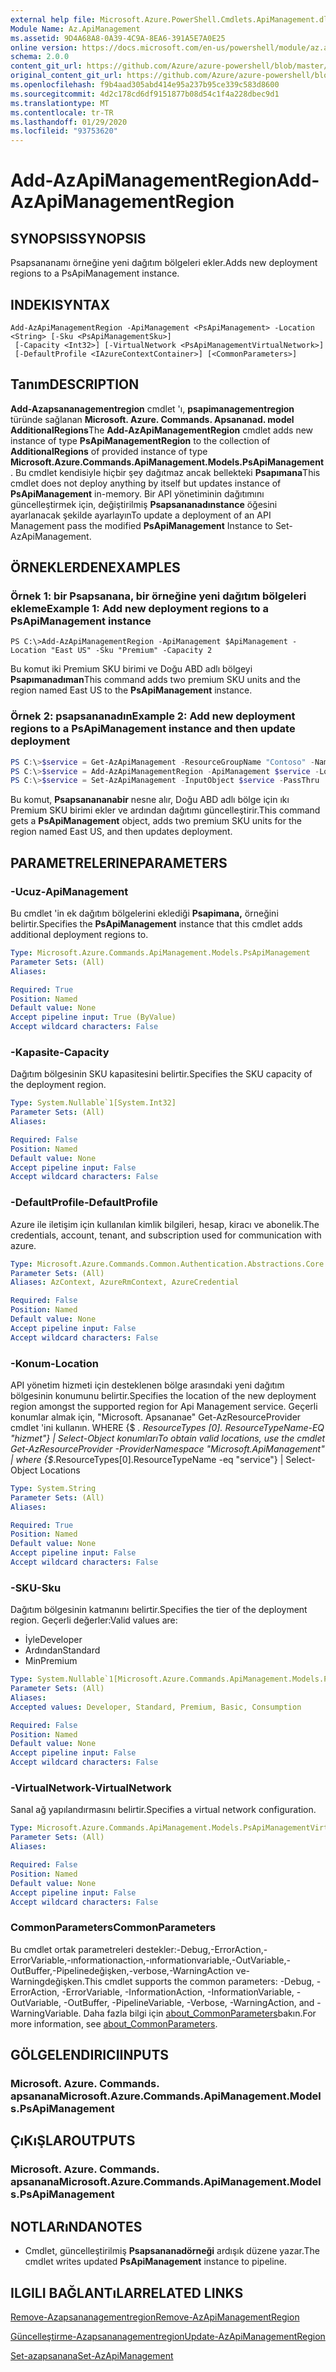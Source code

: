 ```yaml
---
external help file: Microsoft.Azure.PowerShell.Cmdlets.ApiManagement.dll-Help.xml
Module Name: Az.ApiManagement
ms.assetid: 9D4A68A8-0A39-4C9A-8EA6-391A5E7A0E25
online version: https://docs.microsoft.com/en-us/powershell/module/az.apimanagement/add-azapimanagementregion
schema: 2.0.0
content_git_url: https://github.com/Azure/azure-powershell/blob/master/src/ApiManagement/ApiManagement/help/Add-AzApiManagementRegion.md
original_content_git_url: https://github.com/Azure/azure-powershell/blob/master/src/ApiManagement/ApiManagement/help/Add-AzApiManagementRegion.md
ms.openlocfilehash: f9b4aad305abd414e95a237b95ce339c583d8600
ms.sourcegitcommit: 4d2c178cd6df9151877b08d54c1f4a228dbec9d1
ms.translationtype: MT
ms.contentlocale: tr-TR
ms.lasthandoff: 01/29/2020
ms.locfileid: "93753620"
---
```

# <span data-ttu-id="4e39c-101">Add-AzApiManagementRegion</span><span class="sxs-lookup"><span data-stu-id="4e39c-101">Add-AzApiManagementRegion</span></span>

## <span data-ttu-id="4e39c-102">SYNOPSIS</span><span class="sxs-lookup"><span data-stu-id="4e39c-102">SYNOPSIS</span></span>
<span data-ttu-id="4e39c-103">Psapsananamı örneğine yeni dağıtım bölgeleri ekler.</span><span class="sxs-lookup"><span data-stu-id="4e39c-103">Adds new deployment regions to a PsApiManagement instance.</span></span>

## <span data-ttu-id="4e39c-104">INDEKI</span><span class="sxs-lookup"><span data-stu-id="4e39c-104">SYNTAX</span></span>

```
Add-AzApiManagementRegion -ApiManagement <PsApiManagement> -Location <String> [-Sku <PsApiManagementSku>]
 [-Capacity <Int32>] [-VirtualNetwork <PsApiManagementVirtualNetwork>]
 [-DefaultProfile <IAzureContextContainer>] [<CommonParameters>]
```

## <span data-ttu-id="4e39c-105">Tanım</span><span class="sxs-lookup"><span data-stu-id="4e39c-105">DESCRIPTION</span></span>
<span data-ttu-id="4e39c-106">**Add-Azapsananagementregion** cmdlet 'ı, **psapimanagementregion** türünde sağlanan **Microsoft. Azure. Commands. Apsananad. model** **AdditionalRegions**</span><span class="sxs-lookup"><span data-stu-id="4e39c-106">The **Add-AzApiManagementRegion** cmdlet adds new instance of type **PsApiManagementRegion** to the collection of **AdditionalRegions** of provided instance of type **Microsoft.Azure.Commands.ApiManagement.Models.PsApiManagement**.</span></span>
<span data-ttu-id="4e39c-107">Bu cmdlet kendisiyle hiçbir şey dağıtmaz ancak bellekteki **Psapımana**</span><span class="sxs-lookup"><span data-stu-id="4e39c-107">This cmdlet does not deploy anything by itself but updates instance of **PsApiManagement** in-memory.</span></span>
<span data-ttu-id="4e39c-108">Bir API yönetiminin dağıtımını güncelleştirmek için, değiştirilmiş **Psapsananadınstance** öğesini ayarlanacak şekilde ayarlayın</span><span class="sxs-lookup"><span data-stu-id="4e39c-108">To update a deployment of an API Management pass the modified **PsApiManagement** Instance to Set-AzApiManagement.</span></span>

## <span data-ttu-id="4e39c-109">ÖRNEKLERDEN</span><span class="sxs-lookup"><span data-stu-id="4e39c-109">EXAMPLES</span></span>

### <span data-ttu-id="4e39c-110">Örnek 1: bir Psapsanana, bir örneğine yeni dağıtım bölgeleri ekleme</span><span class="sxs-lookup"><span data-stu-id="4e39c-110">Example 1: Add new deployment regions to a PsApiManagement instance</span></span>
```
PS C:\>Add-AzApiManagementRegion -ApiManagement $ApiManagement -Location "East US" -Sku "Premium" -Capacity 2
```

<span data-ttu-id="4e39c-111">Bu komut iki Premium SKU birimi ve Doğu ABD adlı bölgeyi **Psapımanadıman**</span><span class="sxs-lookup"><span data-stu-id="4e39c-111">This command adds two premium SKU units and the region named East US to the **PsApiManagement** instance.</span></span>

### <span data-ttu-id="4e39c-112">Örnek 2: psapsananadın</span><span class="sxs-lookup"><span data-stu-id="4e39c-112">Example 2: Add new deployment regions to a PsApiManagement instance and then update deployment</span></span>
```powershell
PS C:\>$service = Get-AzApiManagement -ResourceGroupName "Contoso" -Name "ContosoApi"
PS C:\>$service = Add-AzApiManagementRegion -ApiManagement $service -Location $secondarylocation -VirtualNetwork $additionalRegionVirtualNetwork
PS C:\>$service = Set-AzApiManagement -InputObject $service -PassThru 
```

<span data-ttu-id="4e39c-113">Bu komut, **Psapsanananabir** nesne alır, Doğu ABD adlı bölge için ıkı Premium SKU birimi ekler ve ardından dağıtımı güncelleştirir.</span><span class="sxs-lookup"><span data-stu-id="4e39c-113">This command gets a **PsApiManagement** object, adds two premium SKU units for the region named East US, and then updates deployment.</span></span>

## <span data-ttu-id="4e39c-114">PARAMETRELERINE</span><span class="sxs-lookup"><span data-stu-id="4e39c-114">PARAMETERS</span></span>

### <span data-ttu-id="4e39c-115">-Ucuz</span><span class="sxs-lookup"><span data-stu-id="4e39c-115">-ApiManagement</span></span>
<span data-ttu-id="4e39c-116">Bu cmdlet 'in ek dağıtım bölgelerini eklediği **Psapimana,** örneğini belirtir.</span><span class="sxs-lookup"><span data-stu-id="4e39c-116">Specifies the **PsApiManagement** instance that this cmdlet adds additional deployment regions to.</span></span>

```yaml
Type: Microsoft.Azure.Commands.ApiManagement.Models.PsApiManagement
Parameter Sets: (All)
Aliases:

Required: True
Position: Named
Default value: None
Accept pipeline input: True (ByValue)
Accept wildcard characters: False
```

### <span data-ttu-id="4e39c-117">-Kapasite</span><span class="sxs-lookup"><span data-stu-id="4e39c-117">-Capacity</span></span>
<span data-ttu-id="4e39c-118">Dağıtım bölgesinin SKU kapasitesini belirtir.</span><span class="sxs-lookup"><span data-stu-id="4e39c-118">Specifies the SKU capacity of the deployment region.</span></span>

```yaml
Type: System.Nullable`1[System.Int32]
Parameter Sets: (All)
Aliases:

Required: False
Position: Named
Default value: None
Accept pipeline input: False
Accept wildcard characters: False
```

### <span data-ttu-id="4e39c-119">-DefaultProfile</span><span class="sxs-lookup"><span data-stu-id="4e39c-119">-DefaultProfile</span></span>
<span data-ttu-id="4e39c-120">Azure ile iletişim için kullanılan kimlik bilgileri, hesap, kiracı ve abonelik.</span><span class="sxs-lookup"><span data-stu-id="4e39c-120">The credentials, account, tenant, and subscription used for communication with azure.</span></span>

```yaml
Type: Microsoft.Azure.Commands.Common.Authentication.Abstractions.Core.IAzureContextContainer
Parameter Sets: (All)
Aliases: AzContext, AzureRmContext, AzureCredential

Required: False
Position: Named
Default value: None
Accept pipeline input: False
Accept wildcard characters: False
```

### <span data-ttu-id="4e39c-121">-Konum</span><span class="sxs-lookup"><span data-stu-id="4e39c-121">-Location</span></span>
<span data-ttu-id="4e39c-122">API yönetim hizmeti için desteklenen bölge arasındaki yeni dağıtım bölgesinin konumunu belirtir.</span><span class="sxs-lookup"><span data-stu-id="4e39c-122">Specifies the location of the new deployment region amongst the supported region for Api Management service.</span></span>
<span data-ttu-id="4e39c-123">Geçerli konumlar almak için, "Microsoft. Apsananae" Get-AzResourceProvider cmdlet 'ini kullanın. WHERE {$ _. ResourceTypes [0]. ResourceTypeName-EQ "hizmet"} | Select-Object konumları</span><span class="sxs-lookup"><span data-stu-id="4e39c-123">To obtain valid locations, use the cmdlet Get-AzResourceProvider -ProviderNamespace "Microsoft.ApiManagement" | where {$_.ResourceTypes[0].ResourceTypeName -eq "service"} | Select-Object Locations</span></span>

```yaml
Type: System.String
Parameter Sets: (All)
Aliases:

Required: True
Position: Named
Default value: None
Accept pipeline input: False
Accept wildcard characters: False
```

### <span data-ttu-id="4e39c-124">-SKU</span><span class="sxs-lookup"><span data-stu-id="4e39c-124">-Sku</span></span>
<span data-ttu-id="4e39c-125">Dağıtım bölgesinin katmanını belirtir.</span><span class="sxs-lookup"><span data-stu-id="4e39c-125">Specifies the tier of the deployment region.</span></span>
<span data-ttu-id="4e39c-126">Geçerli değerler:</span><span class="sxs-lookup"><span data-stu-id="4e39c-126">Valid values are:</span></span> 
- <span data-ttu-id="4e39c-127">İyle</span><span class="sxs-lookup"><span data-stu-id="4e39c-127">Developer</span></span>
- <span data-ttu-id="4e39c-128">Ardından</span><span class="sxs-lookup"><span data-stu-id="4e39c-128">Standard</span></span>
- <span data-ttu-id="4e39c-129">Min</span><span class="sxs-lookup"><span data-stu-id="4e39c-129">Premium</span></span>

```yaml
Type: System.Nullable`1[Microsoft.Azure.Commands.ApiManagement.Models.PsApiManagementSku]
Parameter Sets: (All)
Aliases:
Accepted values: Developer, Standard, Premium, Basic, Consumption

Required: False
Position: Named
Default value: None
Accept pipeline input: False
Accept wildcard characters: False
```

### <span data-ttu-id="4e39c-130">-VirtualNetwork</span><span class="sxs-lookup"><span data-stu-id="4e39c-130">-VirtualNetwork</span></span>
<span data-ttu-id="4e39c-131">Sanal ağ yapılandırmasını belirtir.</span><span class="sxs-lookup"><span data-stu-id="4e39c-131">Specifies a virtual network configuration.</span></span>

```yaml
Type: Microsoft.Azure.Commands.ApiManagement.Models.PsApiManagementVirtualNetwork
Parameter Sets: (All)
Aliases:

Required: False
Position: Named
Default value: None
Accept pipeline input: False
Accept wildcard characters: False
```

### <span data-ttu-id="4e39c-132">CommonParameters</span><span class="sxs-lookup"><span data-stu-id="4e39c-132">CommonParameters</span></span>
<span data-ttu-id="4e39c-133">Bu cmdlet ortak parametreleri destekler:-Debug,-ErrorAction,-ErrorVariable,-ınformationaction,-ınformationvariable,-OutVariable,-OutBuffer,-Pipelinedeğişken,-verbose,-WarningAction ve-Warningdeğişken.</span><span class="sxs-lookup"><span data-stu-id="4e39c-133">This cmdlet supports the common parameters: -Debug, -ErrorAction, -ErrorVariable, -InformationAction, -InformationVariable, -OutVariable, -OutBuffer, -PipelineVariable, -Verbose, -WarningAction, and -WarningVariable.</span></span> <span data-ttu-id="4e39c-134">Daha fazla bilgi için [about_CommonParameters](https://go.microsoft.com/fwlink/?LinkID=113216)bakın.</span><span class="sxs-lookup"><span data-stu-id="4e39c-134">For more information, see [about_CommonParameters](https://go.microsoft.com/fwlink/?LinkID=113216).</span></span>

## <span data-ttu-id="4e39c-135">GÖLGELENDIRICI</span><span class="sxs-lookup"><span data-stu-id="4e39c-135">INPUTS</span></span>

### <span data-ttu-id="4e39c-136">Microsoft. Azure. Commands. apsanana</span><span class="sxs-lookup"><span data-stu-id="4e39c-136">Microsoft.Azure.Commands.ApiManagement.Models.PsApiManagement</span></span>

## <span data-ttu-id="4e39c-137">ÇıKıŞLAR</span><span class="sxs-lookup"><span data-stu-id="4e39c-137">OUTPUTS</span></span>

### <span data-ttu-id="4e39c-138">Microsoft. Azure. Commands. apsanana</span><span class="sxs-lookup"><span data-stu-id="4e39c-138">Microsoft.Azure.Commands.ApiManagement.Models.PsApiManagement</span></span>

## <span data-ttu-id="4e39c-139">NOTLARıNDA</span><span class="sxs-lookup"><span data-stu-id="4e39c-139">NOTES</span></span>
* <span data-ttu-id="4e39c-140">Cmdlet, güncelleştirilmiş **Psapsananadörneği** ardışık düzene yazar.</span><span class="sxs-lookup"><span data-stu-id="4e39c-140">The cmdlet writes updated **PsApiManagement** instance to pipeline.</span></span>

## <span data-ttu-id="4e39c-141">ILGILI BAĞLANTıLAR</span><span class="sxs-lookup"><span data-stu-id="4e39c-141">RELATED LINKS</span></span>

[<span data-ttu-id="4e39c-142">Remove-Azapsananagementregion</span><span class="sxs-lookup"><span data-stu-id="4e39c-142">Remove-AzApiManagementRegion</span></span>](./Remove-AzApiManagementRegion.md)

[<span data-ttu-id="4e39c-143">Güncelleştirme-Azapsananagementregion</span><span class="sxs-lookup"><span data-stu-id="4e39c-143">Update-AzApiManagementRegion</span></span>](./Update-AzApiManagementRegion.md)

[<span data-ttu-id="4e39c-144">Set-azapsanana</span><span class="sxs-lookup"><span data-stu-id="4e39c-144">Set-AzApiManagement</span></span>](./Set-AzApiManagement.md)


